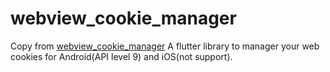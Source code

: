 # webview_cookie_manager
Copy from [webview_cookie_manager](https://github.com/fryette/webview_cookie_manager)   A flutter library to manager your web cookies for Android(API level 9) and iOS(not support).
